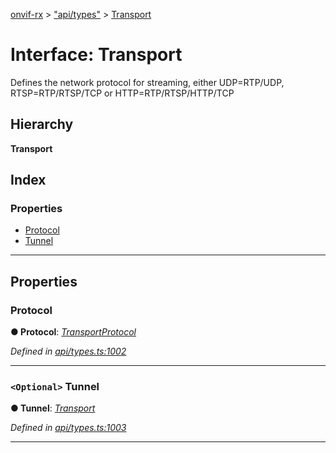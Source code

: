 [onvif-rx](../README.md) > ["api/types"](../modules/_api_types_.md) > [Transport](../interfaces/_api_types_.transport.md)

# Interface: Transport

Defines the network protocol for streaming, either UDP=RTP/UDP, RTSP=RTP/RTSP/TCP or HTTP=RTP/RTSP/HTTP/TCP

## Hierarchy

**Transport**

## Index

### Properties

* [Protocol](_api_types_.transport.md#protocol)
* [Tunnel](_api_types_.transport.md#tunnel)

---

## Properties

<a id="protocol"></a>

###  Protocol

**● Protocol**: *[TransportProtocol](../enums/_api_types_.transportprotocol.md)*

*Defined in [api/types.ts:1002](https://github.com/patrickmichalina/onvif-rx/blob/3ab1739/src/api/types.ts#L1002)*

___
<a id="tunnel"></a>

### `<Optional>` Tunnel

**● Tunnel**: *[Transport](_api_types_.transport.md)*

*Defined in [api/types.ts:1003](https://github.com/patrickmichalina/onvif-rx/blob/3ab1739/src/api/types.ts#L1003)*

___

